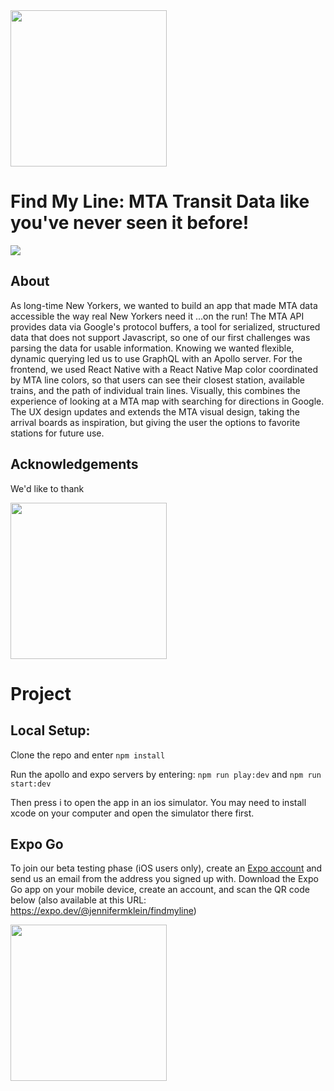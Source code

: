 
<img src="http://outpt.net/fml/FindMyLine-logo.png" width="250"/>

# Find My Line: MTA Transit Data like you've never seen it before!
[<img src="http://outpt.net/fml/findmyline_video.png"/>](https://www.youtube.com/watch?v=su92iSFLy_o)
## About
As long-time New Yorkers, we wanted to build an app that made MTA data accessible the way real New Yorkers need it ...on the run! The MTA API provides data via Google's protocol buffers, a tool for serialized, structured data that does not support Javascript, so one of our first challenges was parsing the data for usable information. Knowing we wanted flexible, dynamic querying led us to use GraphQL with an Apollo server. For the frontend, we used React Native with a React Native Map color coordinated by MTA line colors, so that users can see their closest station, available trains, and the path of individual train lines. Visually, this combines the experience of looking at a MTA map with searching for directions in Google. The UX design updates and extends the MTA visual design, taking the arrival boards as inspiration, but giving the user the options to favorite stations for future use.

## Acknowledgements
We'd like to thank 

<img src="http://outpt.net/fml/platform.png" width="250"/>

# Project

## Local Setup:

Clone the repo and enter `npm install`

Run the apollo and expo servers by entering:
`npm run play:dev` and
`npm run start:dev`

Then press i to open the app in an ios simulator. You may need to install xcode on your computer and open the simulator there first.

## Expo Go

To join our beta testing phase (iOS users only), create an [Expo account](https://expo.dev/signup) and send us an email from the address you signed up with. Download the Expo Go app on your mobile device, create an account, and scan the QR code below (also available at this URL: https://expo.dev/@jennifermklein/findmyline)


[<img src="https://qr.expo.dev/expo-go?owner=jennifermklein&slug=findmyline&releaseChannel=default&host=exp.host" width="250"/>](https://expo.dev/@jennifermklein/findmyline)